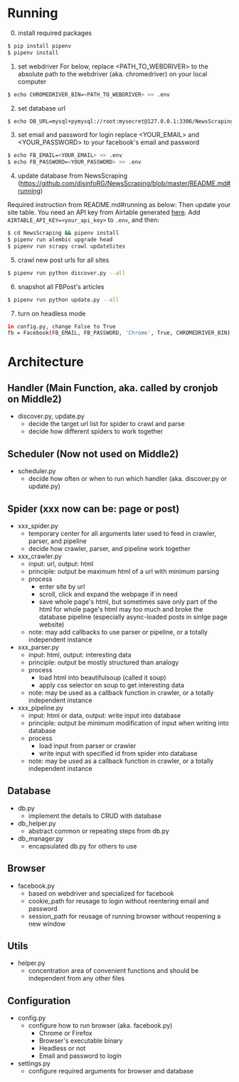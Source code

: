 # Running
0. install required packages
```sh
$ pip install pipenv
$ pipenv install
```
1. set webdriver
For below, replace <PATH_TO_WEBDRIVER> to the absolute path to the webdriver (aka. chromedriver) on your local computer
```sh
$ echo CHROMEDRIVER_BIN=<PATH_TO_WEBDRIVER> >> .env
```
2. set database url
```sh
$ echo DB_URL=mysql+pymysql://root:mysecret@127.0.0.1:3306/NewsScraping >> .env
```
3. set email and password for login
replace <YOUR_EMAIL> and <YOUR_PASSWORD> to your facebook's email and password
```sh
$ echo FB_EMAIL=<YOUR_EMAIL> >> .env
$ echo FB_PASSWORD=<YOUR_PASSWORD> >> .env
```
4. update database from NewsScraping (https://github.com/disinfoRG/NewsScraping/blob/master/README.md#running)

Required instruction from README.md#running as below:
Then update your site table.  You need an API key from Airtable generated [here](https://airtable.com/account).  Add `AIRTABLE_API_KEY=<your_api_key>` to `.env`, and then:
```sh
$ cd NewsScraping && pipenv install
$ pipenv run alembic upgrade head
$ pipenv run scrapy crawl updateSites
```
5. crawl new post urls for all sites
```sh
$ pipenv run python discover.py --all
```
6. snapshot all FBPost's articles
```sh
$ pipenv run python update.py --all
```
7. turn on headless mode
```sh
in config.py, change False to True
fb = Facebook(FB_EMAIL, FB_PASSWORD, 'Chrome', True, CHROMEDRIVER_BIN)
```

# Architecture
## Handler (Main Function, aka. called by cronjob on Middle2)
- discover.py, update.py
    - decide the target url list for spider to crawl and parse
    - decide how different spiders to work together
## Scheduler (Now not used on Middle2)
- scheduler.py
    - decide how often or when to run which handler (aka. discover.py or update.py)
## Spider (xxx now can be: page or post)
- xxx_spider.py
    - temporary center for all arguments later used to feed in crawler, parser, and pipeline
    - decide how crawler, parser, and pipeline work together
- xxx_crawler.py
    - input: url, output: html
    - principle: output be maximum html of a url with minimum parsing
    - process
        - enter site by url
        - scroll, click and expand the webpage if in need
        - save whole page's html, but sometimes save only part of the html for whole page's html may too much and broke the database pipeline (especially async-loaded posts in sinlge page website)
    - note: may add callbacks to use parser or pipeline, or a totally independent instance
- xxx_parser.py
    - input: html, output: interesting data
    - principle: output be mostly structured than analogy
    - process
        - load html into beautifulsoup (called it soup)
        - apply css selector on soup to get interesting data
    - note: may be used as a callback function in crawler, or a totally independent instance
- xxx_pipeline.py
    - input: html or data, output: write input into database
    - principle: output be minimum modification of input when writing into database
    - process
        - load input from parser or crawler
        - write input with specified id from spider into database
    - note: may be used as a callback function in crawler, or a totally independent instance
## Database
- db.py
    - implement the details to CRUD with database
- db_helper.py
    - abstract common or repeating steps from db.py
- db_manager.py
    - encapsulated db.py for others to use
## Browser
- facebook.py
    - based on webdriver and specialized for facebook
    - cookie_path for reusage to login without reentering email and password
    - session_path for reusage of running browser without reopening a new window
## Utils
- helper.py
    - concentration area of convenient functions and should be independent from any other files
## Configuration
- config.py
    - configure how to run browser (aka. facebook.py)
        - Chrome or Firefox
        - Browser's executable binary
        - Headless or not
        - Email and password to login
- settings.py
    - configure required arguments for browser and database

